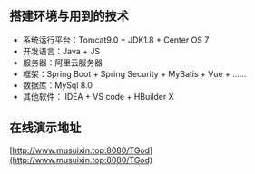 ## 搭建环境与用到的技术
 - 系统运行平台：Tomcat9.0 + JDK1.8 + Center OS 7
 - 开发语言：Java + JS
 - 服务器：阿里云服务器
 - 框架：Spring Boot + Spring Security + MyBatis + Vue + ……
 - 数据库：MySql 8.0
 - 其他软件： IDEA + VS code + HBuilder X

## 在线演示地址

[http://www.musuixin.top:8080/TGod](http://www.musuixin.top:8080/TGod)
